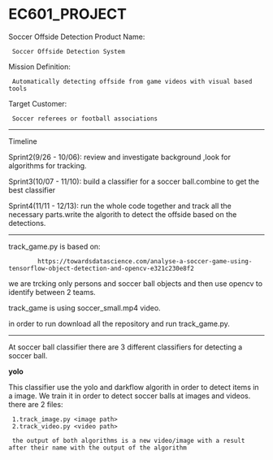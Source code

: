 # EC601_PROJECT
Soccer Offside Detection
Product Name: 

     Soccer Offside Detection System
     
Mission Definition:

     Automatically detecting offside from game videos with visual based tools
     
Target Customer: 

     Soccer referees or football associations
     

------------------------------------------------------------------------------------------
Timeline

Sprint2(9/26 - 10/06): review and investigate background ,look for algorithms for tracking.

Sprint3(10/07 - 11/10): build a classifier for a soccer ball.combine to get the best classifier

Sprint4(11/11 - 12/13): run the whole code together and track all the necessary parts.write the algorith to detect the offside based on the detections.


------------------------------------------------------------------------------------------

track_game.py is based on:

            https://towardsdatascience.com/analyse-a-soccer-game-using-tensorflow-object-detection-and-opencv-e321c230e8f2
            
we are trcking only persons and soccer ball objects and then use opencv to identify between 2 teams.

track_game is using soccer_small.mp4 video.

in order to run download all the repository and run track_game.py. 

------------------------------------------------------------------------------------------
At soccer ball classifier there are 3 different classifiers for detecting a soccer ball.

**yolo**

This classifier use the yolo and darkflow algorith in order to detect items in a image.
We train it in order to detect soccer balls at images and videos.
there are 2 files:

     1.track_image.py <image path>
     2.track_video.py <video path>
     
     the output of both algorithms is a new video/image with a result after their name with the output of the algorithm


